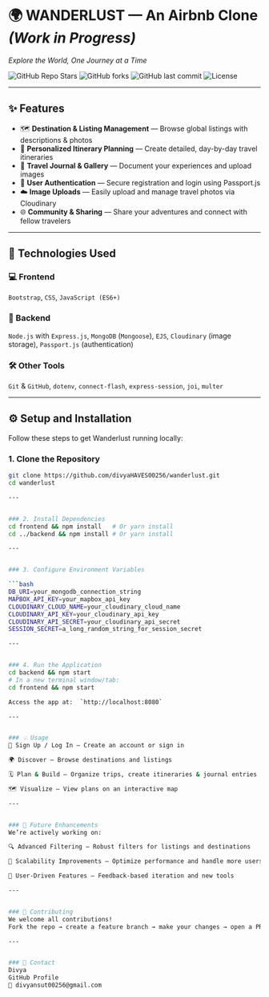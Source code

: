 # 🌍 WANDERLUST — An Airbnb Clone *(Work in Progress)*  
_Explore the World, One Journey at a Time_

![GitHub Repo Stars](https://img.shields.io/github/stars/divyaHAVES00256/wanderlust?style=social)
![GitHub forks](https://img.shields.io/github/forks/divyaHAVES00256/wanderlust?style=social)
![GitHub last commit](https://img.shields.io/github/last-commit/divyaHAVES00256/wanderlust)
![License](https://img.shields.io/badge/license-MIT-green)

---

## ✨ Features

- 🗺️ **Destination & Listing Management** — Browse global listings with descriptions & photos  
- 📝 **Personalized Itinerary Planning** — Create detailed, day-by-day travel itineraries  
- 📸 **Travel Journal & Gallery** — Document your experiences and upload images  
- 🔐 **User Authentication** — Secure registration and login using Passport.js  
- ☁️ **Image Uploads** — Easily upload and manage travel photos via Cloudinary  
- 🌐 **Community & Sharing** — Share your adventures and connect with fellow travelers  

---

## 🚀 Technologies Used

### 💻 Frontend  
`Bootstrap`, `CSS`, `JavaScript (ES6+)`

### 🔧 Backend  
`Node.js` with `Express.js`, `MongoDB` (`Mongoose`), `EJS`, `Cloudinary` (image storage), `Passport.js` (authentication)

### 🛠️ Other Tools  
`Git` & `GitHub`, `dotenv`, `connect-flash`, `express-session`, `joi`, `multer`

---

## ⚙️ Setup and Installation

Follow these steps to get Wanderlust running locally:

### 1. Clone the Repository

```bash
git clone https://github.com/divyaHAVES00256/wanderlust.git
cd wanderlust

---


### 2. Install Dependencies
cd frontend && npm install   # Or yarn install
cd ../backend && npm install # Or yarn install

---


### 3. Configure Environment Variables

```bash
DB_URI=your_mongodb_connection_string
MAPBOX_API_KEY=your_mapbox_api_key
CLOUDINARY_CLOUD_NAME=your_cloudinary_cloud_name
CLOUDINARY_API_KEY=your_cloudinary_api_key
CLOUDINARY_API_SECRET=your_cloudinary_api_secret
SESSION_SECRET=a_long_random_string_for_session_secret

---


### 4. Run the Application
cd backend && npm start
# In a new terminal window/tab:
cd frontend && npm start

Access the app at:  `http://localhost:8080`

---


### 💡 Usage
🔑 Sign Up / Log In — Create an account or sign in

🌍 Discover — Browse destinations and listings

🗓️ Plan & Build — Organize trips, create itineraries & journal entries

🗺️ Visualize — View plans on an interactive map

---


### 🔄 Future Enhancements
We’re actively working on:

🔍 Advanced Filtering — Robust filters for listings and destinations

🚀 Scalability Improvements — Optimize performance and handle more users

💬 User-Driven Features — Feedback-based iteration and new tools

---


### 🤝 Contributing
We welcome all contributions!
Fork the repo → create a feature branch → make your changes → open a PR.

---


### 📧 Contact
Divya
GitHub Profile
📩 divyansut00256@gmail.com

